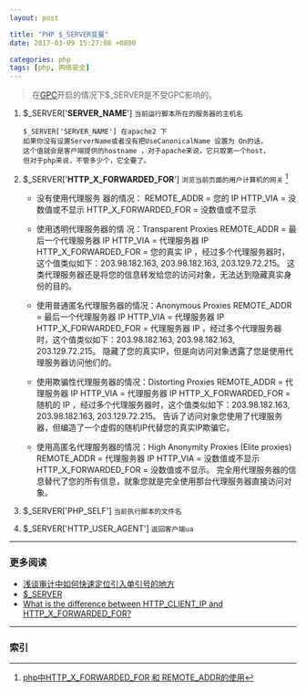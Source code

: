 ```yaml
---
layout: post

title: "PHP $_SERVER变量"
date: 2017-03-09 15:27:08 +0800

categories: php
tags: [php, 网络安全]
---
```


>在[GPC][1]开启的情况下$\_SERVER是不受GPC影响的。

1. $\_SERVER['**SERVER_NAME**'] `当前运行脚本所在的服务器的主机名`

    ```
    $_SERVER['SERVER_NAME'] 在apache2 下
    如果你没有设置ServerName或者没有把UseCanonicalName 设置为 On的话，
    这个值就会是客户端提供的hostname ，对于apache来说，它只取第一个host，
    但对于php来说，不管多少个，它全要了。
    ```
1. $\_SERVER['**HTTP_X_FORWARDED_FOR**'] `浏览当前页面的用户计算机的网关` [^1]

    - 没有使用代理服务 器的情况：
        REMOTE_ADDR = 您的 IP
        HTTP_VIA = 没数值或不显示
        HTTP_X_FORWARDED_FOR = 没数值或不显示

    - 使用透明代理服务器的情 况：Transparent Proxies
        REMOTE_ADDR = 最后一个代理服务器 IP
        HTTP_VIA = 代理服务器 IP
        HTTP_X_FORWARDED_FOR = 您的真实 IP ，经过多个代理服务器时，这个值类似如下：203.98.182.163, 203.98.182.163, 203.129.72.215。
        这类代理服务器还是将您的信息转发给您的访问对象，无法达到隐藏真实身份的目的。

    - 使用普通匿名代理服务器的情况：Anonymous Proxies
        REMOTE_ADDR = 最后一个代理服务器 IP
        HTTP_VIA = 代理服务器 IP
        HTTP_X_FORWARDED_FOR = 代理服务器 IP ，经过多个代理服务器时，这个值类似如下：203.98.182.163, 203.98.182.163, 203.129.72.215。
        隐藏了您的真实IP，但是向访问对象透露了您是使用代理服务器访问他们的。

    - 使用欺骗性代理服务器的情况：Distorting Proxies
        REMOTE_ADDR = 代理服务器 IP
        HTTP_VIA = 代理服务器 IP
        HTTP_X_FORWARDED_FOR = 随机的 IP ，经过多个代理服务器时，这个值类似如下：203.98.182.163, 203.98.182.163, 203.129.72.215。
        告诉了访问对象您使用了代理服务器，但编造了一个虚假的随机IP代替您的真实IP欺骗它。

    - 使用高匿名代理服务器的情况：High Anonymity Proxies (Elite proxies)
        REMOTE_ADDR = 代理服务器 IP
        HTTP_VIA = 没数值或不显示
        HTTP_X_FORWARDED_FOR = 没数值或不显示。
        完全用代理服务器的信息替代了您的所有信息，就象您就是完全使用那台代理服务器直接访问对象。

1. $\_SERVER['PHP_SELF'] `当前执行脚本的文件名`


1. $\_SERVER['HTTP_USER_AGENT'] `返回客户端ua`

---
### 更多阅读
- [浅谈审计中如何快速定位引入单引号的地方](http://www.am0s.com/codesec/229.html)
- [$_SERVER](http://php.net/manual/en/reserved.variables.server.php)
- [What is the difference between HTTP_CLIENT_IP and HTTP_X_FORWARDED_FOR?](http://stackoverflow.com/questions/7445592/what-is-the-difference-between-http-client-ip-and-http-x-forwarded-for)

---
### 索引

[^1]: [php中HTTP_X_FORWARDED_FOR 和 REMOTE_ADDR的使用](http://www.cnblogs.com/andhm/archive/2010/12/18/1910030.html)

[1]: http://php.net/manual/zh/security.magicquotes.what.php
